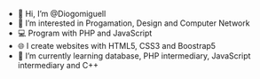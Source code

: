- 👋 Hi, I’m @Diogomiguell
- 👀 I’m interested in Progamation, Design and Computer Network
- 💻 Program with PHP and JavaScript
- 🌐 I create websites with HTML5, CSS3 and Boostrap5
- 🌱 I’m currently learning database, PHP intermediary, JavaScript intermediary and C++

<!---
Diogomiguell/Diogomiguell is a ✨ special ✨ repository because its `README.md` (this file) appears on your GitHub profile.
You can click the Preview link to take a look at your changes.
--->
